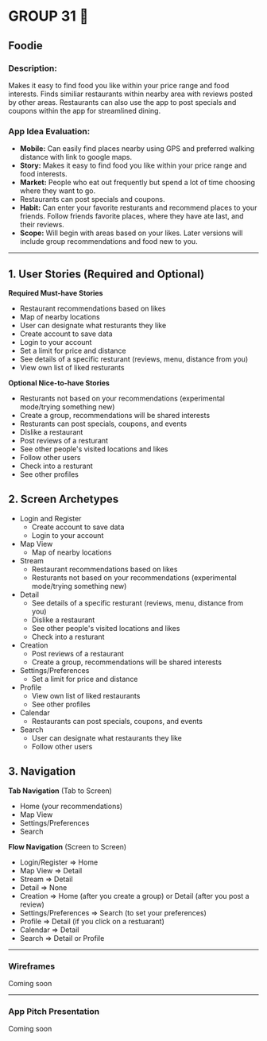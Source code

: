 # GROUP 31                 :100: 

## Foodie 

### Description:    
Makes it easy to find food you like within your price range and food interests. Finds similiar restaurants within nearby area with reviews posted by other areas. Restaurants can also use the app to post specials and coupons within the app for streamlined dining.


### App Idea Evaluation:

 - **Mobile:** Can easily find places nearby using GPS and preferred walking distance with link to google maps.
 - **Story:** Makes it easy to find food you like within your price range and food interests.
 - **Market:** People who eat out frequently but spend a lot of time choosing where they want to go.
 - Restaurants can post specials and coupons.
 - **Habit:** Can enter your favorite resturants and recommend places to your friends. Follow friends favorite places, where they have ate last, and their reviews.
 - **Scope:** Will begin with areas based on your likes. Later versions will include group recommendations and food new to you. 

---

## 1. User Stories (Required and Optional)

**Required Must-have Stories**

 * Restaurant recommendations based on likes
 * Map of nearby locations
 * User can designate what resturants they like
 * Create account to save data
 * Login to your account
 * Set a limit for price and distance
 * See details of a specific resturant (reviews, menu, distance from you)
 * View own list of liked resturants

**Optional Nice-to-have Stories**

 * Resturants not based on your recommendations (experimental mode/trying something new)
 * Create a group, recommendations will be shared interests
 * Resturants can post specials, coupons, and events
 * Dislike a restaurant
 * Post reviews of a resturant
 * See other people's visited locations and likes
 * Follow other users
 * Check into a resturant
 * See other profiles
 
## 2. Screen Archetypes

 * Login and Register
   * Create account to save data
   * Login to your account
 * Map View
   * Map of nearby locations
 * Stream
     * Restaurant recommendations based on likes
     * Resturants not based on your recommendations (experimental mode/trying something new)
 * Detail
     * See details of a specific resturant (reviews, menu, distance from you)
     * Dislike a restaurant
     * See other people's visited locations and likes
     * Check into a resturant
 * Creation
   * Post reviews of a restaurant
   * Create a group, recommendations will be shared interests
 * Settings/Preferences
   * Set a limit for price and distance
 * Profile
    * View own list of liked restaurants
    * See other profiles
 * Calendar
    * Restaurants can post specials, coupons, and events
* Search
    * User can designate what restaurants they like
    * Follow other users
    
## 3. Navigation

**Tab Navigation** (Tab to Screen)

 * Home (your recommendations)
 * Map View
 * Settings/Preferences
 * Search

**Flow Navigation** (Screen to Screen)

 * Login/Register
   => Home
 * Map View
   => Detail
 * Stream
   => Detail
 * Detail
   => None
 * Creation
   => Home (after you create a group) or Detail (after you post a review)
 * Settings/Preferences
   => Search (to set your preferences)
 * Profile
   => Detail (if you click on a restuarant)
 * Calendar
   => Detail
 * Search
   => Detail or Profile

---

### Wireframes
Coming soon

---

### App Pitch Presentation
Coming soon

